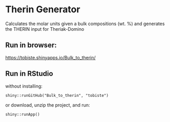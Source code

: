 # Therin Generator
Calculates the molar units given a bulk compositions (wt. %) and generates the THERIN input for Theriak-Domino

## Run in browser:
https://tobiste.shinyapps.io/Bulk_to_therin/

## Run in RStudio
without installing:
```
shiny::runGitHub("Bulk_to_therin", "tobiste")
```

or download, unzip the project, and run:
```
shiny::runApp()
```
